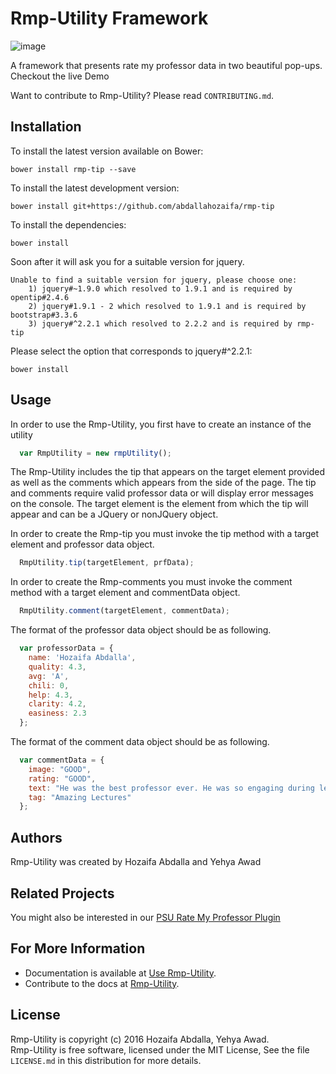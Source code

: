 Rmp-Utility Framework
=======

![image](https://cloud.githubusercontent.com/assets/10437615/13903906/a44200d0-ee63-11e5-9a1e-3d03733b413b.png)

A framework that presents rate my professor data in two beautiful pop-ups. Checkout the live Demo

Want to contribute to Rmp-Utility? Please read `CONTRIBUTING.md`.

Installation 
------------

To install the latest version available on Bower:

    bower install rmp-tip --save

To install the latest development version:

    bower install git+https://github.com/abdallahozaifa/rmp-tip

To install the dependencies:

    bower install

Soon after it will ask you for a suitable version for jquery. 

    Unable to find a suitable version for jquery, please choose one:
        1) jquery#~1.9.0 which resolved to 1.9.1 and is required by opentip#2.4.6
        2) jquery#1.9.1 - 2 which resolved to 1.9.1 and is required by bootstrap#3.3.6
        3) jquery#^2.2.1 which resolved to 2.2.2 and is required by rmp-tip
 
 Please select the option that corresponds to jquery#^2.2.1:

    bower install

Usage 
-----
In order to use the Rmp-Utility, you first have to create an instance of the utility

```javascript
  var RmpUtility = new rmpUtility();
```

The Rmp-Utility includes the tip that appears on the target element provided as well as the comments which appears
from the side of the page. The tip and comments require valid professor data or will display error messages on the console. The target element is the element from which the tip will appear and can be a JQuery or nonJQuery object.

In order to create the Rmp-tip you must invoke the tip method with a target element and professor data object.

```javascript
  RmpUtility.tip(targetElement, prfData);
```

In order to create the Rmp-comments you must invoke the comment method with a target element and commentData object.

```javascript
  RmpUtility.comment(targetElement, commentData);
```

The format of the professor data object should be as following.

```javascript
  var professorData = {
    name: 'Hozaifa Abdalla',
    quality: 4.3,
    avg: 'A',
    chili: 0,
    help: 4.3,
    clarity: 4.2,
    easiness: 2.3
  };
```

The format of the comment data object should be as following.

```javascript
  var commentData = {
    image: "GOOD",
    rating: "GOOD",
    text: "He was the best professor ever. He was so engaging during lectures and really made you think. Yeah there was a lot of work but it wasn't so bad considering you learned a lot from it.",
    tag: "Amazing Lectures"
  };
```

Authors
-------
Rmp-Utility was created by Hozaifa Abdalla and Yehya Awad

Related Projects
----------------
You might also be interested in our [PSU Rate My Professor Plugin](https://chrome.google.com/webstore/detail/psu-rate-my-professor-plu/mgcgmhhcjfknhchpfnkfhkoemaglookl?hl=en)

For More Information
--------------------

+ Documentation is available at [Use Rmp-Utility](http://usejsdoc.org).
+ Contribute to the docs at [Rmp-Utility](https://github.com/awadYehya/rmp-tip).

License
-------

Rmp-Utility is copyright (c) 2016 Hozaifa Abdalla, Yehya Awad. <br>Rmp-Utility is free software, licensed under the MIT License, See
the file `LICENSE.md` in this distribution for more details.



